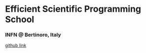# Efficient Scientific Programming School
### INFN @ Bertinoro, Italy 
[github link](https://github.com/infn-esc/esc18)
